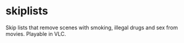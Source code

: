 # skiplists
Skip lists that remove scenes with smoking, illegal drugs and sex from movies. Playable in VLC.
